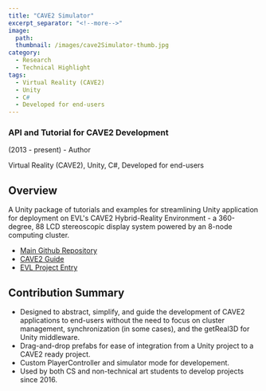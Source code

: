 ```yaml
---
title: "CAVE2 Simulator"
excerpt_separator: "<!--more-->"
image:
  path: 
  thumbnail: /images/cave2Simulator-thumb.jpg
category:
  - Research
  - Technical Highlight
tags:
  - Virtual Reality (CAVE2)
  - Unity
  - C#
  - Developed for end-users
---
```

### API and Tutorial for CAVE2 Development

(2013 - present) - Author

Virtual Reality (CAVE2), Unity, C#, Developed for end-users

<!--more--> 

## Overview
A Unity package of tutorials and examples for streamlining Unity application for deployment on EVL's CAVE2 Hybrid-Reality Environment - a 360-degree, 88 LCD stereoscopic display system powered by an 8-node computing cluster.


  * [Main Github Repository](https://github.com/uic-evl/omicron-unity)
  * [CAVE2 Guide](https://github.com/uic-evl/omicron-unity/wiki/Guide-for-running-Unity-in-CAVE2)
  * [EVL Project Entry](https://www.evl.uic.edu/research/2165)


## Contribution Summary
  * Designed to abstract, simplify, and guide the development of CAVE2 applications to end-users without the need to focus on cluster management, synchronization (in some cases), and the getReal3D for Unity middleware.
  * Drag-and-drop prefabs for ease of integration from a Unity project to a CAVE2 ready project.
  * Custom PlayerController and simulator mode for developement.
  * Used by both CS and non-technical art students to develop projects since 2016.
